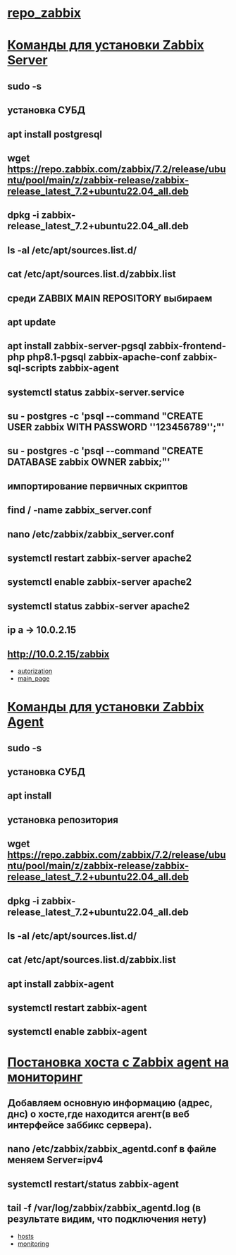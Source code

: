 # <ins>repo_zabbix</ins>

# <ins>Команды для установки Zabbix Server</ins>

## sudo -s
## установка СУБД
## apt install postgresql
## wget https://repo.zabbix.com/zabbix/7.2/release/ubuntu/pool/main/z/zabbix-release/zabbix-release_latest_7.2+ubuntu22.04_all.deb
## dpkg -i zabbix-release_latest_7.2+ubuntu22.04_all.deb
## ls -al /etc/apt/sources.list.d/
## cat /etc/apt/sources.list.d/zabbix.list
## среди ZABBIX MAIN REPOSITORY выбираем
## apt update
## apt install zabbix-server-pgsql zabbix-frontend-php php8.1-pgsql zabbix-apache-conf zabbix-sql-scripts zabbix-agent
## systemctl status zabbix-server.service
## su - postgres -c 'psql --command "CREATE USER zabbix WITH PASSWORD '\'123456789\'';"'
## su - postgres -c 'psql --command "CREATE DATABASE zabbix OWNER zabbix;"'
## импортирование первичных скриптов
## find / -name zabbix_server.conf
## nano /etc/zabbix/zabbix_server.conf
## systemctl restart zabbix-server apache2
## systemctl enable zabbix-server apache2
## systemctl status zabbix-server apache2
## ip a -> 10.0.2.15
## http://10.0.2.15/zabbix
* [autorization](image/autorize.png)
* [main_page](image/first_page.png)

# <ins>Команды для установки Zabbix Agent</ins>

## sudo -s
## установка СУБД
## apt install
## установка репозитория
## wget https://repo.zabbix.com/zabbix/7.2/release/ubuntu/pool/main/z/zabbix-release/zabbix-release_latest_7.2+ubuntu22.04_all.deb
## dpkg -i zabbix-release_latest_7.2+ubuntu22.04_all.deb
## ls -al /etc/apt/sources.list.d/
## cat /etc/apt/sources.list.d/zabbix.list
## apt install zabbix-agent
## systemctl restart zabbix-agent
## systemctl enable zabbix-agent

# <ins>Постановка хоста с Zabbix agent на мониторинг</ins>
## Добавляем основную информацию (адрес, днс) о хосте,где находится агент(в веб интерфейсе заббикс сервера).
## nano /etc/zabbix/zabbix_agentd.conf в файле меняем Server=ipv4
## systemctl restart/status zabbix-agent
## tail -f /var/log/zabbix/zabbix_agentd.log (в результате видим, что подключения нету)
* [hosts](image/hosts.png)
* [monitoring](image/latest.png)
